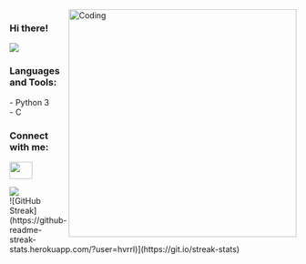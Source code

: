   <img align="right" alt="Coding" width="400" src="https://i.pinimg.com/originals/eb/ef/b0/ebefb0c7a04cf87e3c45169ed185de89.gif">

### Hi there!

![](https://komarev.com/ghpvc/?username=hvrrl&color=dc143c)


<h3 align="left">Languages and Tools:</h3>
<p align="left">
  - Python 3 <br>
  - C
</p>

<h3 align="left">Connect with me:</h3>
<p align="left">
<a href="https://www.youtube.com/channel/UCgoJpdkoxCkk2FBfUaZTeNg" target="blank"><img align="center" src="https://cdn.jsdelivr.net/npm/simple-icons@3.0.1/icons/youtube.svg" alt="" height="30" width="40" /></a>
</p>

<img src="https://github-readme-stats.vercel.app/api?username=hvrrl&bg_color=30,48eacf,544f96&title_color=fff&text_color=fff&border_color=000000">
<br>
![GitHub Streak](https://github-readme-streak-stats.herokuapp.com/?user=hvrrl)](https://git.io/streak-stats)

